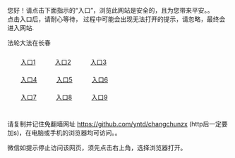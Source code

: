 您好！请点击下面指示的“入口”，浏览此网站是安全的，且为您带来平安。。 <br/>
点击入口后，请耐心等待， 过程中可能会出现无法打开的提示，请忽略，最终会进入网站. </br>

法轮大法在长春<br/>
<div style="padding:10px"><a style="margin:20px" target="_blank" href="https://d3vnoyarpkt8pn.cloudfront.net/2Qpsp?qmrmj" id="ccLink1" rel="nofollow">入口1</a> <a target="_blank" style="margin:20px" href="https://d3v593c1eq8ir4.cloudfront.net/2Qpsp?lwhqpaxo" id="ccLink2" rel="nofollow">入口2</a> <a style="margin:20px" target="_blank" href="https://d2dkf0vu3385dg.cloudfront.net/2Qpsp?nkupjxmy" id="ccLink3" rel="nofollow">入口3</a></div>

<div style="padding:10px" ><a style="margin:20px" target="_blank" href="https://d3vnoyarpkt8pn.cloudfront.net/2Qpsp?qmrmj" id="ccLink4" rel="nofollow">入口4</a> <a style="margin:20px" href="https://d3v593c1eq8ir4.cloudfront.net/2Qpsp?lwhqpaxo" target="_blank" id="ccLink5" rel="nofollow">入口5</a> <a style="margin:20px" href="https://d2dkf0vu3385dg.cloudfront.net/2Qpsp?nkupjxmy" target="_blank" id="ccLink6" rel="nofollow">入口6</a></div>

<div style="padding:10px"><a style="margin:20px" target="_blank" href="https://d3vnoyarpkt8pn.cloudfront.net/2Qpsp?qmrmj" id="ccLink7" rel="nofollow">入口7</a> <a style="margin:20px" href="https://d3v593c1eq8ir4.cloudfront.net/2Qpsp?lwhqpaxo" target="_blank" id="ccLink8" rel="nofollow">入口8</a> <a style="margin:20px" target="_blank" href="https://d2dkf0vu3385dg.cloudfront.net/2Qpsp?nkupjxmy" id="ccLink9" rel="nofollow">入口9</a></div>

<br/>



请复制并记住免翻墙网址 https://github.com/yntd/changchunzx (http后一定要加s)，在电脑或手机的浏览器均可访问。。<br/>

微信如提示停止访问该网页，须先点击右上角，选择浏览器打开。

